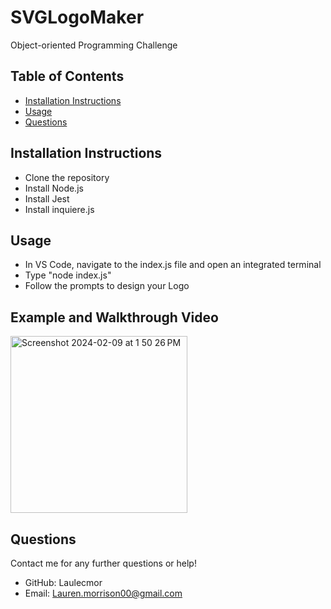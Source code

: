 # SVGLogoMaker
Object-oriented Programming Challenge

## Table of Contents
- [Installation Instructions](#installation-instructions)
- [Usage](#usage)
- [Questions](#questions)

## Installation Instructions
- Clone the repository 
- Install Node.js
- Install Jest
- Install inquiere.js 

## Usage
- In VS Code, navigate to the index.js file and open an integrated terminal
- Type "node index.js"
- Follow the prompts to design your Logo

## Example and Walkthrough Video 


<img width="283" alt="Screenshot 2024-02-09 at 1 50 26 PM" src="https://github.com/Laulecmor/SVGLogoMaker/assets/92830894/5da6c747-45a8-41e0-a197-df410c4817c4">

## Questions
Contact me for any further questions or help!
- GitHub: Laulecmor
- Email: Lauren.morrison00@gmail.com
